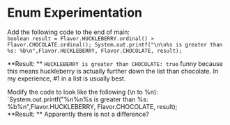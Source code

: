 # Enum Experimentation
Add the following code to the end of main:  
`boolean result = Flavor.HUCKLEBERRY.ordinal() > Flavor.CHOCOLATE.ordinal();
System.out.printf("\n\n%s is greater than %s: %b\n",Flavor.HUCKLEBERRY, Flavor.CHOCOLATE, result);`

**Result: ** `HUCKLEBERRY is greater than CHOCOLATE: true` funny because this means huckleberry is actually
further down the list than chocolate. In my experience, #1 in a list is usually best.  

Modify the code to look like the following (\n to %n):  
`System.out.printf("%n%n%s is greater than %s: %b%n",Flavor.HUCKLEBERRY, Flavor.CHOCOLATE, result);  
**Result: ** Apparently there is not a difference?  

